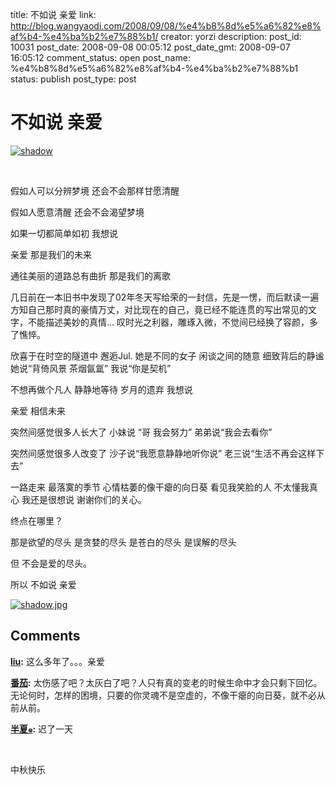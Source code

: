 title: 不如说 亲爱
link: http://blog.wangyaodi.com/2008/09/08/%e4%b8%8d%e5%a6%82%e8%af%b4-%e4%ba%b2%e7%88%b1/
creator: yorzi
description: 
post_id: 10031
post_date: 2008-09-08 00:05:12
post_date_gmt: 2008-09-07 16:05:12
comment_status: open
post_name: %e4%b8%8d%e5%a6%82%e8%af%b4-%e4%ba%b2%e7%88%b1
status: publish
post_type: post

# 不如说 亲爱

[![shadow](http://blufiles.storage.live.com/y1p-KxyhLRkIy9puWRVggQ4Ow9FUEYs7RmRRs8pqFmUs-I_FvXMGW-i6sraOkdc_avqhVASG2PnFTQ)](http://blufiles.storage.live.com/y1p-KxyhLRkIy9puWRVggQ4Ow9FUEYs7RmRRs8pqFmUs-I_FvXMGW-i6sraOkdc_avqhVASG2PnFTQ)

 

假如人可以分辨梦境 还会不会那样甘愿清醒

假如人愿意清醒 还会不会渴望梦境  
  


如果一切都简单如初 我想说

亲爱 那是我们的未来

通往美丽的道路总有曲折 那是我们的离歌

  


几日前在一本旧书中发现了02年冬天写给荣的一封信，先是一愣，而后默读一遍方知自己那时真的豪情万丈，对比现在的自己，竟已经不能连贯的写出常见的文字，不能描述美妙的真情... 叹时光之利器，雕琢入微，不觉间已经换了容颜，多了憔悴。

  


欣喜于在时空的隧道中 邂逅Jul. 她是不同的女子 闲谈之间的随意 细致背后的静谧 她说“背倚风景 茶烟氤氲” 我说“你是契机”

不想再做个凡人 静静地等待 岁月的遗弃 我想说

亲爱 相信未来

  


突然间感觉很多人长大了 小妹说 “哥 我会努力” 弟弟说“我会去看你” 

突然间感觉很多人改变了 沙子说“我愿意静静地听你说” 老三说“生活不再会这样下去”

  


一路走来 最落寞的季节 心情枯萎的像干瘪的向日葵 看见我笑脸的人 不太懂我真心 我还是很想说 谢谢你们的关心。

终点在哪里？

那是欲望的尽头 是贪婪的尽头 是苍白的尽头 是误解的尽头

但 不会是爱的尽头。

  


所以 不如说 亲爱

[![shadow.jpg](http://storage.live.com/items/965972BA8A8C5C91!274:Thumbnail)](http://storage.live.com/items/965972BA8A8C5C91!274)

## Comments

**[liu](#75 "2008-09-08 09:12:49"):** 这么多年了。。。亲爱

**[番茄](#76 "2008-09-11 10:50:16"):** 太伤感了吧？太灰白了吧？人只有真的变老的时候生命中才会只剩下回忆。无论何时，怎样的困境，只要的你灵魂不是空虚的，不像干瘪的向日葵，就不必从前从前。

**[半夏๑](#77 "2008-09-15 17:39:58"):** 迟了一天

 

中秋快乐

